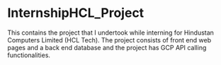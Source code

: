 # InternshipHCL_Project
This contains the project that I undertook while interning for Hindustan Computers Limited (HCL Tech). The project consists of front end web pages and a back end database and the project has GCP API calling functionalities.
